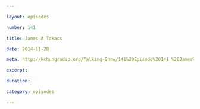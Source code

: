 ```yaml
---

layout: episodes

number: 141

title: James A Takacs

date: 2014-11-20

meta: http://kchungradio.org/Talking-Show/141%20Episode%20141_%20James%20A%20Takacs.mp3

excerpt: 

duration: 

category: episodes

---
```


